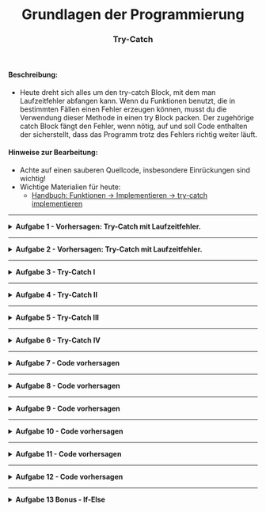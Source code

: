 
<h1 align="center">Grundlagen der Programmierung</h1>
<h3 align="center">Try-Catch</h3>
<br>


#### Beschreibung:

- Heute dreht sich alles um den try-catch Block, mit dem man Laufzeitfehler abfangen kann. Wenn du Funktionen benutzt, die in bestimmten Fällen einen Fehler erzeugen können, musst du die Verwendung dieser Methode in einen try Block packen. Der zugehörige catch Block fängt den Fehler, wenn nötig, auf und soll Code enthalten der sicherstellt, dass das Programm trotz des Fehlers richtig weiter läuft.


#### Hinweise zur Bearbeitung:

- Achte auf einen sauberen Quellcode, insbesondere Einrückungen sind wichtig!
- Wichtige Materialien für heute:
  - [Handbuch: Funktionen → Implementieren → try-catch implementieren](https://docs.google.com/document/d/13SyoQ3tgIr4T9tiUl42V5kiBGQwV4Lk-XA2SsKf-va0/edit#heading=h.rj9vymd1wa4z)


---

<details>
<summary> <b> Aufgabe 1 - Vorhersagen: Try-Catch mit Laufzeitfehler. </b> </summary>

In dieser Aufgabe bekommst du Code gegeben, in dem ein try-catch Block verwendet wird. Es geht dabei um die Buchung von Sitzplätzen in einem Flugzeug.

Schau dir den Codeausschnitt an.
- Was wird hier ausgegeben?

Notiere dir deine Antwort. (z.B. in einem Kommentar)  
Führe dann den Code aus.
- Wird das ausgegeben, was du dir notiert hast?

```
var availableSeats = 6

fun main() {
    try {
        reserveSeats(8)
    } catch (e: Exception) {
        println("Es sind leider nicht mehr genug Sitzplätze verfügbar.")
    }
}

fun reserveSeats(numberOfSeats: Int) {
    println("Es wird überprüft, ob noch " + numberOfSeats + " Sitzeplätze verfügbar sind...")
    if (numberOfSeats > availableSeats) {
        throw Exception("not enough available seats left")
    } else {
        availableSeats = availableSeats - numberOfSeats
        println("Die Sitzplätze wurden erfolgreich gebucht!")
    }
}
```

Hinweis: Eine Variable muss nicht zwingend innerhalb einer Funktion angelegt werden, 
sie kann auch außerhalb angelegt werden. 

**Modul für die Aufgabe:** *Aufgabe1*  
**Datei für die Aufgabe:** *1_TextAbgabe.kt*

</details>

---

<details>
<summary> <b> Aufgabe 2 - Vorhersagen: Try-Catch mit Laufzeitfehler. </b> </summary>



In dieser Aufgabe bekommst du Code gegeben, in dem ein try-catch Block verwendet wird.
Hier geht es um das Bestellen von Schuhen und was passiert, wenn keine Schuhe mehr da sind.

Schau dir den Codeausschnitt an.
- Was wird hier ausgegeben?

Notiere dir deine Antwort. (z.B. in einem Kommentar)  
Führe dann den Code aus.
- Wird das ausgegeben, was du dir notiert hast?

```
var numberOfShoes = 0

fun main() {
    try {
        orderShoes()
    } catch (e: Exception) {
        println("Diese Schuhe sind leider ausverkauft")
    }
}

fun orderShoes() {
    println("Es wird überprüft ob die Schuhe noch vorrätig sind...")
    if (numberOfShoes > 0) {
        println("Die Schuhe wurden bestellt")
        numberOfShoes = numberOfShoes - 1
    } else {
        throw Exception("no shoes available")
    }
}
```

**Modul für die Aufgabe:** *Aufgabe2*  
**Datei für die Aufgabe:** *2_TextAbgabe.kt*

</details>

---

<details>
<summary> <b> Aufgabe 3 - Try-Catch I</b> </summary>



In dieser Aufgabe ist eine Funktion mit dem Namen buyItem() gegeben, mit der ein Kunde ein Produkt kaufen kann. 
Diese erzeugt einen Fehler, falls das Produkt nicht mehr vorhanden ist.  
In diesem Beispiel erzeugt die Funktion immer einen Laufzeitfehler.   
In der main()-Funktion wird die Funktion buyItem() aufgerufen und es entsteht ein Laufzeitfehler.  

Deine Aufgabe ist es den erzeugten Laufzeitfehler aufzufangen, indem du den Funktionsaufruf buyItem() in einen Try-Block packst.  
Erstelle dazu einen Catch-Block mit dem Parameter “e: Exception”. Im Catch-Block soll jetzt mit der println()-Funktion der Text “Ein Fehler ist aufgetreten: “ ausgegeben werden.  
Darauffolgend soll auch der Fehler "e" über die println()-Funktion ausgegeben. Am Ende soll eine eigene Fehlermeldung “Dieses Produkt ist leider nicht mehr verfügbar.” über die println()-Funktion ausgegeben werden.

Das Programm soll also beim Ausführen den erzeugten Fehler richtig behandeln und den gewünschten Text ausgeben.

**Modul für die Aufgabe:** *Aufgabe3*  
**Datei für die Aufgabe:** *1_TryCatch.kt*

</details>

---

<details>
<summary> <b> Aufgabe 4 - Try-Catch II</b> </summary>

In dieser Aufgabe ist eine Liste "numbers" mit 4 Elementen vorgegeben. 
Darunter versuchen wir der Variable "number" das 10. Element aus der Liste zu geben.
Das geht nicht, da wir in der Liste nur 4 Elemente haben.
Das heißt, es wird ein Laufzeitfehler erzeugt.

Deine Aufgabe ist es nicht den Fehler zu beheben, sondern nur ihn aufzufangen. 
Schreibe einen Try-Catch-Block, der diesen Fehler auffängt. 
Dabei soll eine Fehlermeldung (denk dir eine Fehlermeldung aus) mit der println()-Funktion in der Konsole ausgegeben werden 
und der Wert der Variable “number” soll auf -1 gesetzt werden.

**Modul für die Aufgabe:** *Aufgabe4*  
**Datei für die Aufgabe:** *2_TryCatch.kt*

</details>

---
<details>
<summary> <b> Aufgabe 5 - Try-Catch III</b> </summary>

In dieser Aufgabe ist die Funktion divideByZero() mit einer Zahl "number" als Parameter gegeben.
Die Funktion teilt die Zahl durch 0. 
In der Mathematik können wir aber keine Zahl durch 0 teilen, deswegen erzeugt die Funktion 
einen Laufzeitfehler.

Deine Aufgabe ist es, die Funktion divideByZero() in der main()-Funktion aufzurufen 
und den erzeugten Laufzeitfehler mit einem Try-Catch-Block abzufangen.

**Modul für die Aufgabe:** *Aufgabe5*  
**Datei für die Aufgabe:** *3_TryCatch.kt*

</details>

---

<details>
<summary> <b> Aufgabe 6 - Try-Catch IV</b> </summary>

Wir wollen einen Türsteher simulieren, der unter 18-Jährige nicht in einen Club lässt.

Befolge dazu folgende Schritte:

1. Das Alter einer Person wird über die Konsole mit der readln()-Funktion eingelesen.  
Die Eingabe wird in der Variable alterInput gespeichert.
2. Dann wird ein Try-Catch-Block erstellt, indem wir die Eingabe versuchen 
zu einem Integer zu konvertieren. Hier kann ein Laufzeitfehler erzeugt werden.  
Schreibe dazu im Try-Block folgende Zeile: `var alter: Int = alterInput.toInt()`
3. Im Catch-Block geben wir eine geeignete Fehlermeldung aus, wenn ein Laufzeitfehler entsteht.
4. Im Try-Block geben wir: "Willkommen, hier ist dein Bier, let's party!" in der Konsole aus,
wenn das Alter größer oder gleich 18 ist.   
Ansonsten geben wir: "Sorry, kein Einlass zur Party. Ist ab 18." in der Konsole aus.


Probier dann dein Programm aus.   
Lass es ein paar mal laufen und gib dann über die
Konsole verschiedene Alter ein.  
Macht der Türsteher seinen Job?  
Was passiert, wenn du keine Zahl, sondern einen Text in der Konsole eingibst?

**Modul für die Aufgabe:** *Aufgabe6*  
**Datei für die Aufgabe:** *4_TryCatch.kt*


</details>

---
<details>
<summary><b>Aufgabe 7 - Code vorhersagen </b></summary>

Guckt euch den gegebenen Code an und beschreibt was in der Konsole ausgegeben wird.

````
fun main() {ㅤ
    val sunnyDay: Boolean = true
    val rainy: Boolean = falseㅤ
    if (sunnyDay ) {ㅤㅤㅤㅤㅤㅤ
        if (!rainy) {ㅤ
            println("Heute fahre ich zum See")
        }ㅤ
    }else {ㅤ
        println("Heute bleibe ich zu Hause")
    }ㅤ
}ㅤ
ㅤ
````


**Datei für die Aufgabe:** *Grundlagen_TA_TryCatch → Aufgabe7.kt*

</details>

---

<details>
<summary><b>Aufgabe 8 - Code vorhersagen </b></summary>

Guckt euch den gegebenen Code an und beschreibt was in der Konsole ausgegeben wird.

````
fun main() {ㅤㅤ
    val uhrzeit: Int = 7ㅤㅤ
    val arbeitstag: Boolean = trueㅤㅤ
    val regen: Boolean = falseㅤㅤ
    if (uhrzeit>=6) {ㅤㅤ
        println("Der Wecker klingelt")ㅤㅤ
        if (!arbeitstag) {ㅤㅤ
            println("Ich bleibe einfach liegen")ㅤㅤ
        }else {ㅤㅤ
            println("Ich mache mich für den Tag bereit")ㅤㅤ
            if (regen) {ㅤㅤ
                println("Ich fahre mit dem Auto")ㅤㅤ
            }else {ㅤㅤ
                println("Heute nehme ich das Fahrrad")
            }ㅤㅤ
        }ㅤㅤ
    }ㅤㅤ
}
````


**Datei für die Aufgabe:** *Grundlagen_TA_TryCatch → Aufgabe8.kt*

</details>

---


<details>
<summary><b>Aufgabe 9 - Code vorhersagen </b></summary>

Guckt euch den gegebenen Code an und beschreibt was in der Konsole ausgegeben wird.

````
fun main() {ㅤㅤ
    val tiere: List<String> = listOf("Katze", "Giraffe", "Orca", "Bär" )ㅤㅤ
    when(tiere[2]) {ㅤㅤ
        "Katze" -> println("Löwe wird mit ${"Löwe".length} Buchstaben geschrieben")ㅤㅤ
        "Giraffe" -> println("Giraffe wird mit ${"Giraffe".length} Buchstaben geschrieben")ㅤㅤ
        "Orca" -> println("Orca wird mit ${"Orca".length} Buchstaben geschrieben")ㅤㅤ
        "Bär" -> println("Bär wird mit ${"Bär".length} Buchstaben geschrieben")ㅤㅤ

    }
}
````


**Datei für die Aufgabe:** *Grundlagen_TA_TryCatch → Aufgabe9.kt*

</details>

---

<details>
<summary><b>Aufgabe 10 - Code vorhersagen </b></summary>

Guckt euch den gegebenen Code an und beschreibt was in der Konsole ausgegeben wird.

````
fun main() {ㅤㅤ
    elementInListe("The Wire")ㅤㅤ
    elementInListe("Breaking Bad")ㅤㅤ
    elementInListe("The Office")ㅤㅤ
}

fun elementInListe(element: String) {ㅤㅤ
    val serien: List<String> = listOf("Game of Thrones", "How i Met your Mother", "Breaking Bad", "Stranger Things")ㅤㅤ
    val serieInListe = serien.contains(element)ㅤㅤ
    if(serieInListe) {ㅤㅤ
        println("Die Serie $element befindet sich in der Liste")
    }else{ㅤㅤ
        println("Die Serie $element befindet sich nicht in der Liste")
    }ㅤㅤ
}
````


**Datei für die Aufgabe:** *Grundlagen_TA_TryCatch → Aufgabe10.kt*

</details>

---

<details>
<summary><b>Aufgabe 11 - Code vorhersagen </b></summary>

Guckt euch den gegebenen Code an und beschreibt was in der Konsole ausgegeben wird.

````
fun main() {

    //Kunde 1
    val kunde1Name = "Bruce"ㅤㅤ
    val kunde1Preis = 346ㅤㅤ
    gutscheinBekommen(kunde1Preis, kunde1Name)
ㅤㅤㅤㅤㅤㅤㅤㅤㅤㅤ
    //Kunde2ㅤㅤ
    val kunde2Name = "Tony"ㅤㅤ
    val kunde2Preis = 42ㅤㅤ
    gutscheinBekommen(kunde2Preis, kunde2Name)ㅤㅤ
    
    //Kunde3
    val kunde3Name = "Wanda"ㅤㅤ
    val kunde3Preis = 188ㅤㅤ
    gutscheinBekommen(kunde3Preis, kunde3Name)ㅤㅤ
    
}

fun gutscheinBekommen(preis: Int, name: String) {

    if (preis > 200) {ㅤㅤ
        println("$name bekommt einen Gutschein im Wert von 20€")
    }else if (preis > 100) {ㅤㅤ
        println("$name bekommt einen Gutschein im Wert von 10€")
    }else if (preis > 50) {ㅤㅤ
        println("$name bekommt einen Gutschein im Wert von 5€")
    }else{ㅤㅤ
        println("$name bekommt keinen Gutschein")
    }ㅤㅤ
}
````


**Datei für die Aufgabe:** *Grundlagen_TA_TryCatch → Aufgabe11.kt*

</details>

---

<details>
<summary><b>Aufgabe 12 - Code vorhersagen </b></summary>

In dem gegebenen Code soll eine Ampelschaltung simuliert werden. Die Logik für die Schaltung liegt in der Funktion ampel(), die in der main()-Funktion nur aufgerufen wird. Guckt euch den gegebenen Code an und beschreibt was in der Konsole ausgegeben wird.


````
fun main () {ㅤㅤ
   var ampelPhase = "Grün"ㅤㅤ
    ampelPhase = ampel(ampelPhase)ㅤㅤ
    ampelPhase = ampel(ampelPhase)ㅤㅤ
    ampel(ampelPhase)ㅤㅤ


}

fun ampel(phase: String): String {ㅤㅤ
    var neuePhase: String = phase
    when(phase) {ㅤㅤ
        "Grün" -> {ㅤㅤ
            println("Die Ampel leuchtet grün, also dürfen die Autos jetzt fahren")ㅤㅤ
            neuePhase = "Gelb"ㅤㅤ
        }
        "Gelb" -> {ㅤㅤ
            println("Die Ampel leuchtet gelb, also müssen die Autos sich zum Anhalten bereit machen")
            neuePhase = "Rot"
        }
        "Rot" -> {
            println("Die Ampel leuchtet rot, also müssen die Autos warten")
            neuePhase = "Grün"
        }
    }ㅤㅤㅤㅤㅤㅤ
    return neuePhase
}
````


**Datei für die Aufgabe:** *Grundlagen_TA_TryCatch → Aufgabe12.kt*

</details>

---

<details>
<summary><b>Aufgabe 13 Bonus - If-Else </b></summary>

Schreibe jetzt ein kleines Programm, dass ein simples Würfelspiel darstellen soll. Es sollen zwei Würfel geworfen werden und die Ergebnisse miteinander verglichen werden. Jeder Würfel gehört zu einem Spieler und je nachdem wer die höhere Zahl geworfen hat soll in der Konsole ein anderer Text ausgegeben werden:

- Spieler1 gewinnt: Spieler1 hat mit *Augenzahl* gegenüber Spieler2 mit *Augenzahl* gewonnen.
- Unentschieden: Beiden Spieler haben eine *Augenzahl* gewürfelt.
- Spieler2 gewinnt: Spieler2 hat mit *Augenzahl* gegenüber Spieler1 mit *Augenzahl* gewonnen.


**Datei für die Aufgabe:** *Grundlagen_TA_TryCatch → Aufgabe12.kt*

</details>

